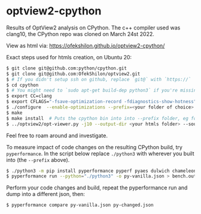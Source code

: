 # optview2-cpython
Results of OptView2 analysis on CPython.
The c++ compiler used was clang10, the CPython repo was cloned on March 24st 2022.

View as html via: https://ofekshilon.github.io/optview2-cpython/

Exact steps used for htmls creation, on Ubuntu 20:

```bash
$ git clone git@github.com:python/cpython.git
$ git clone git@github.com:OfekShilon/optview2.git
$ # If you didn't setup ssh on github, replace `git@` with `https://`
$ cd cpython
$ # You might need to `sudo apt-get build-dep python3` if you're missing needed packages. More info at https://devguide.python.org/setup/#install-dependencies
$ export CC=clang
$ export CFLAGS="-fsave-optimization-record -fdiagnostics-show-hotness"
$ ./configure  --enable-optimizations --prefix=<your folder of choice>   # This enables pgo and lto
$ make
$ make install  # Puts the cpython bin into into --prefix folder, eg for profiling. Not necessary for the html creation, 
$ ../optview2/opt-viewer.py -j10 --output-dir <your htmls folder> --source-dir . .
```

Feel free to roam around and investigate.

To measure impact of code changes on the resulting CPython build, try `pyperformance`. In the script below replace `./python3` with wherever you built into (the `--prefix` above).
```bash
$ ./python3 -m pip install pyperformance pyperf pyaes dulwich chameleon django sqlalchemy sympy tornado mako
$ pyperformance run --python="./python3" -o py-vanilla.json > bench.out 2>&1
```
Perform your code changes and build, repeat the pyperformance run and dump into a different json, then:
```bash
$ pyperformance compare py-vanilla.json py-changed.json
```

